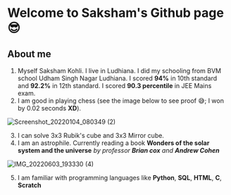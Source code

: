# Welcome to Saksham's Github page 😎
## About me
1. Myself Saksham Kohli. I live in Ludhiana. I did my schooling from BVM school Udham Singh Nagar Ludhiana. I scored **94%** in 10th standard and **92.2%** in 12th standard. I scored **90.3 percentile** in JEE Mains exam.
2. I am good in playing chess (see the image below to see proof 😅; I won by 0.02 seconds **XD**).

![Screenshot_20220104_080349 (2)](https://user-images.githubusercontent.com/98526440/171915189-79027510-ada4-414f-9e41-29af13aff19e.jpg)

3. I can solve 3x3 Rubik's cube and 3x3 Mirror cube.
4. I am an astrophile. Currently reading a book **Wonders of the solar system and the universe** *by professor **Brian cox** and **Andrew Cohen***

![IMG_20220603_193330 (4)](https://user-images.githubusercontent.com/98526440/171915413-445b7bba-7ad8-44b7-b2df-613970eb4c9a.jpg)

5. I am familiar with programming languages like **Python**, **SQL**, **HTML**, **C**, **Scratch**
